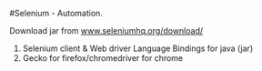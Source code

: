 #Selenium - Automation. 

Download jar from www.seleniumhq.org/download/

1. Selenium client & Web driver Language Bindings for java (jar) 
2. Gecko for firefox/chromedriver for chrome 
